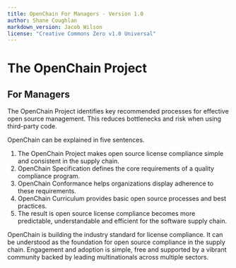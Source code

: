 ```yaml
---
title: OpenChain For Managers - Version 1.0
author: Shane Coughlan
markdown_version: Jacob Wilson
license: "Creative Commons Zero v1.0 Universal"
---
```


# The OpenChain Project

## For Managers

The OpenChain Project identifies key recommended processes for effective open source management. This reduces bottlenecks and risk when using third-party code.

OpenChain can be explained in five sentences.

1. The OpenChain Project makes open source license compliance simple and consistent in the supply chain. 
2. OpenChain Specification defines the core requirements of a quality compliance program. 
3. OpenChain Conformance helps organizations display adherence to these requirements.
4. OpenChain Curriculum provides basic open source processes and best practices.
5. The result is open source license compliance becomes more predictable, understandable and efficient for the software supply chain.

OpenChain is building the industry standard for license compliance. It can be understood as the foundation for open source compliance in the supply chain. Engagement and adoption is simple, free and supported by a vibrant community backed by leading multinationals across multiple sectors.
